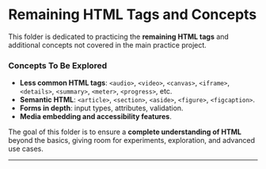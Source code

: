 # Remaining HTML Tags and Concepts  

This folder is dedicated to practicing the **remaining HTML tags** and additional concepts not covered in the main practice project.  

### Concepts To Be Explored  
- **Less common HTML tags**: `<audio>`, `<video>`, `<canvas>`, `<iframe>`, `<details>`, `<summary>`, `<meter>`, `<progress>`, etc.  
- **Semantic HTML**: `<article>`, `<section>`, `<aside>`, `<figure>`, `<figcaption>`.  
- **Forms in depth**: input types, attributes, validation.  
- **Media embedding and accessibility features**.  

The goal of this folder is to ensure a **complete understanding of HTML** beyond the basics, giving room for experiments, exploration, and advanced use cases.  

---
